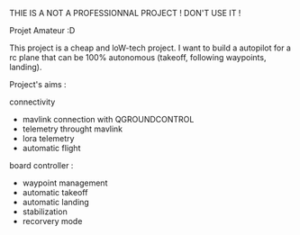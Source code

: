 THIE IS A NOT A PROFESSIONNAL PROJECT ! DON'T USE IT !

Projet Amateur :D

This project is a cheap and loW-tech project. I want to build a autopilot for a rc plane that can be 100% autonomous (takeoff, following waypoints, landing).


Project's aims :

connectivity
- mavlink connection with QGROUNDCONTROL
- telemetry throught mavlink
- lora telemetry
- automatic flight

board controller :
- waypoint management
- automatic takeoff
- automatic landing
- stabilization
- recorvery mode
